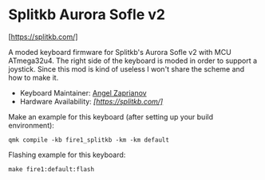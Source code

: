 # Splitkb Aurora Sofle v2
[https://splitkb.com/] 

A moded keyboard firmware for Splitkb's Aurora Sofle v2 with MCU ATmega32u4. 
The right side of the keyboard is moded in order to support a joystick.
Since this mod is kind of useless I won't share the scheme and how to make it.


* Keyboard Maintainer: [Angel Zaprianov](https://github.com/fire1)
* Hardware Availability: *[https://splitkb.com/]*

Make an example for this keyboard (after setting up your build environment):

    qmk compile -kb fire1_splitkb -km -km default

Flashing example for this keyboard:

    make fire1:default:flash
    

